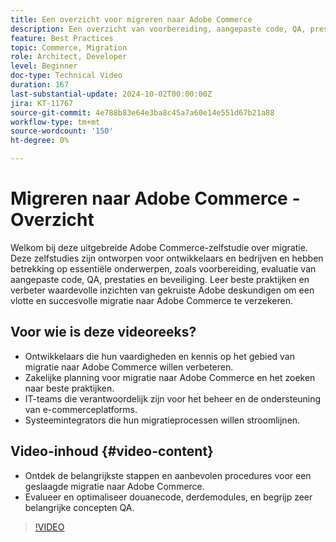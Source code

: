 ```yaml
---
title: Een overzicht voor migreren naar Adobe Commerce
description: Een overzicht van voorbereiding, aangepaste code, QA, prestaties en beveiliging bij het migreren naar Adobe Commerce.
feature: Best Practices
topic: Commerce, Migration
role: Architect, Developer
level: Beginner
doc-type: Technical Video
duration: 167
last-substantial-update: 2024-10-02T00:00:00Z
jira: KT-11767
source-git-commit: 4e788b83e64e3ba8c45a7a60e14e551d67b21a88
workflow-type: tm+mt
source-wordcount: '150'
ht-degree: 0%

---
```



# Migreren naar Adobe Commerce - Overzicht

Welkom bij deze uitgebreide Adobe Commerce-zelfstudie over migratie. Deze zelfstudies zijn ontworpen voor ontwikkelaars en bedrijven en hebben betrekking op essentiële onderwerpen, zoals voorbereiding, evaluatie van aangepaste code, QA, prestaties en beveiliging. Leer beste praktijken en verbeter waardevolle inzichten van gekruiste Adobe deskundigen om een vlotte en succesvolle migratie naar Adobe Commerce te verzekeren.

## Voor wie is deze videoreeks?

* Ontwikkelaars die hun vaardigheden en kennis op het gebied van migratie naar Adobe Commerce willen verbeteren.
* Zakelijke planning voor migratie naar Adobe Commerce en het zoeken naar beste praktijken.
* IT-teams die verantwoordelijk zijn voor het beheer en de ondersteuning van e-commerceplatforms.
* Systeemintegrators die hun migratieprocessen willen stroomlijnen.

## Video-inhoud {#video-content}

* Ontdek de belangrijkste stappen en aanbevolen procedures voor een geslaagde migratie naar Adobe Commerce.
* Evalueer en optimaliseer douanecode, derdemodules, en begrijp zeer belangrijke concepten QA.

>[!VIDEO](https://video.tv.adobe.com/v/3432846/?learn=on)
